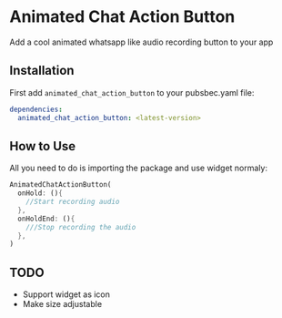 # Animated Chat Action Button

Add a cool animated whatsapp like audio recording button to your app 

## Installation

First add `animated_chat_action_button` to your pubsbec.yaml file:

```yml
dependencies:
  animated_chat_action_button: <latest-version>
```

## How to Use

All you need to do is importing the package and use widget normaly:

```dart
AnimatedChatActionButton(
  onHold: (){
    //Start recording audio
  },
  onHoldEnd: (){
    ///Stop recording the audio
  },
)
```

## TODO

-   Support widget as icon
-   Make size adjustable
